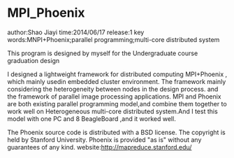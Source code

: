MPI_Phoenix
===========
author:Shao Jiayi                               time:2014/06/17                                 release:1
key words:MNPI+Phoenix;parallel programming;multi-core distributed system

This program is designed by myself for the Undergraduate course graduation design

I designed a lightweight framework for distributed computing MPI+Phoenix , which mainly usedin embedded
cluster environment. The framework mainly considering the heterogeneity between nodes in the design process. 
and the framework of parallel image processing applications.
MPI and Phoenix are both existing parallel programming model,and combine them together to work well on Heterogeneous 
multi-core distributed system.And I test this model with one PC and 8 BeagleBoard ,and it worked well.

The Phoenix source code is distributed with a BSD license. The copyright is held by Stanford University. Phoenix
is provided "as is" without any guarantees of any kind. 
website:http://mapreduce.stanford.edu/
